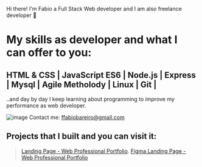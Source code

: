 Hi there! I'm Fabio a Full Stack Web developer and I am also freelance developer 👋

# My skills as developer and what I can offer to you:

## HTML & CSS | JavaScript ES6 | Node.js | Express | Mysql | Agile Metholody | Linux | Git |

..and day by day I keep learning about programming to improve my performance as web developer.

![image](https://user-images.githubusercontent.com/52148486/122406508-4a43e500-cf57-11eb-89f7-77c85484879a.png) Contact me: ffabiobareiro@gmail.com

## Projects that I built and you can visit it: 

> [Landing Page - Web Professional Portfolio](https://fabiobareiro.github.io/freelance-landing-page/portfolio-profesional/).
> [Figma Landing Page - Web Professional Portfolio](https://www.figma.com/file/loZg7CcQbLTTPMtOOnPXag/W-Portfolio-Laura?node-id=199%3A200)


